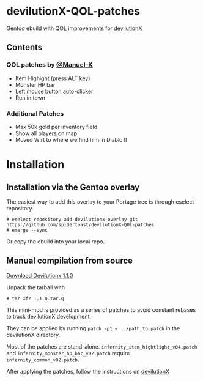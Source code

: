 # devilutionX-QOL-patches
Gentoo ebuild with QOL improvements for [devilutionX](https://github.com/diasurgical/devilutionX)

## Contents
### QOL patches by [@Manuel-K](https://github.com/Manuel-K)
- Item Highight (press ALT key)
- Monster HP bar
- Left mouse button auto-clicker
- Run in town

### Additional Patches
- Max 50k gold per inventory field
- Show all players on map
- Moved Wirt to where we find him in Diablo II

Installation
============

Installation via the Gentoo overlay
-----------------------------------
The easiest way to add this overlay to your Portage tree is through eselect repository.

```
# eselect repository add devilutionx-overlay git https://github.com/spidertoast/devilutionX-QOL-patches
# emerge --sync
```

Or copy the ebuild into your local repo.

Manual compilation from source
------------------------------
[Download Devilutionx 1.1.0](https://github.com/diasurgical/devilutionX/releases/tag/1.1.0)

Unpack the tarball with
```
# tar xfz 1.1.0.tar.g
```

This mini-mod is provided as a series of patches to avoid constant rebases to track devilutionX development.

They can be applied by running
```patch -p1 < ../path_to.patch```
in the devilutionX directory.

Most of the patches are stand-alone. `infernity_item_hightlight_v04.patch` and `infernity_monster_hp_bar_v02.patch` require `infernity_common_v02.patch`.

After applying the patches, follow the instructions on [devilutionX](https://github.com/diasurgical/devilutionX)
